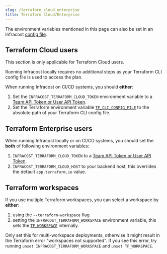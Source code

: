 ```yaml
---
slug: /terraform_cloud_enterprise
title: Terraform Cloud/Enterprise
---
```


The environment variables mentioned in this page can also be set in an Infracost [config file](/docs/config_file).

## Terraform Cloud users

This section is only applicable for Terraform Cloud users.

Running Infracost locally requires no additional steps as your Terraform CLI config file is used to access the plan.

When running Infracost on CI/CD systems, you should **either**:
1. Set the `INFRACOST_TERRAFORM_CLOUD_TOKEN` environment variable to a [Team API Token or User API Token](https://www.terraform.io/docs/cloud/users-teams-organizations/api-tokens.html).
2. Set the Terraform environment variable [`TF_CLI_CONFIG_FILE`](https://www.terraform.io/docs/commands/environment-variables.html#tf_cli_config_file) to the absolute path of your Terraform CLI config file.

## Terraform Enterprise users

When running Infracost locally or on CI/CD systems, you should set the **both** of following environment variables:
1. `INFRACOST_TERRAFORM_CLOUD_TOKEN` to a [Team API Token or User API Token](https://www.terraform.io/docs/cloud/users-teams-organizations/api-tokens.html).
2. `INFRACOST_TERRAFORM_CLOUD_HOST` to your backend host, this overrides the default `app.terraform.io` value.

## Terraform workspaces

If you use multiple Terraform workspaces, you can select a workspace by **either**:
1. using the `--terraform-workspace` flag
2. setting the `INFRACOST_TERRAFORM_WORKSPACE` environment variable, this sets the [`TF_WORKSPACE`](https://www.terraform.io/docs/cli/config/environment-variables.html#tf_workspace) internally.

Only set this for multi-workspace deployments, otherwise it might result in the Terraform error "workspaces not supported". If you see this error, try running `unset INFRACOST_TERRAFORM_WORKSPACE` and `unset TF_WORKSPACE`.
